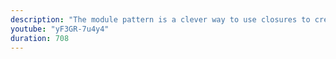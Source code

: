 ```yaml
---
description: "The module pattern is a clever way to use closures to create private and public properties of an object (JavaScript doesn't provide that by default). In this video, we'll learn how it's done." 
youtube: "yF3GR-7u4y4" 
duration: 708 
---
```

